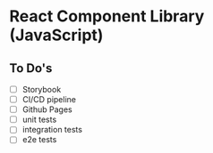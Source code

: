 # React Component Library (JavaScript)

## To Do's
- [ ] Storybook
- [ ] CI/CD pipeline
- [ ] Github Pages
- [ ] unit tests
- [ ] integration tests
- [ ] e2e tests